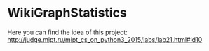 # WikiGraphStatistics

Here you can find the idea of this project:
http://judge.mipt.ru/mipt_cs_on_python3_2015/labs/lab21.html#id10
